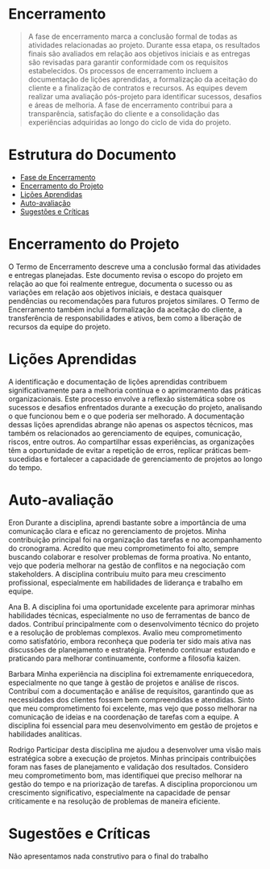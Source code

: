 # Encerramento

> A fase de encerramento marca a conclusão formal de todas as atividades relacionadas ao projeto. 
> Durante essa etapa, os resultados finais são avaliados em relação aos objetivos iniciais e as entregas são revisadas para garantir conformidade com os requisitos estabelecidos. 
> Os processos de encerramento incluem a documentação de lições aprendidas, a formalização da aceitação do cliente e a finalização de contratos e recursos. 
> As equipes devem realizar uma avaliação pós-projeto para identificar sucessos, desafios e áreas de melhoria. 
> A fase de encerramento contribui para a transparência, satisfação do cliente e a consolidação das experiências adquiridas ao longo do ciclo de vida do projeto.

# Estrutura do Documento

- [Fase de Encerramento](#encerramento)
- [Encerramento do Projeto](#encerramento-do-projeto)
- [Lições Aprendidas](#lições-aprendidas)
- [Auto-avaliação](#auto)
- [Sugestões e Críticas](#sugestões-e-críticas)

# Encerramento do Projeto
O Termo de Encerramento descreve uma a conclusão formal das atividades e entregas planejadas. Este documento revisa o escopo do projeto em relação ao que foi realmente entregue, documenta o sucesso ou as variações em relação aos objetivos iniciais, e destaca quaisquer pendências ou recomendações para futuros projetos similares. O Termo de Encerramento também inclui a formalização da aceitação do cliente, a transferência de responsabilidades e ativos, bem como a liberação de recursos da equipe do projeto.

# Lições Aprendidas
A identificação e documentação de lições aprendidas contribuem significativamente para a melhoria contínua e o aprimoramento das práticas organizacionais. Este processo envolve a reflexão sistemática sobre os sucessos e desafios enfrentados durante a execução do projeto, analisando o que funcionou bem e o que poderia ser melhorado. A documentação dessas lições aprendidas abrange não apenas os aspectos técnicos, mas também os relacionados ao gerenciamento de equipes, comunicação, riscos, entre outros. Ao compartilhar essas experiências, as organizações têm a oportunidade de evitar a repetição de erros, replicar práticas bem-sucedidas e fortalecer a capacidade de gerenciamento de projetos ao longo do tempo.

# Auto-avaliação
Eron
Durante a disciplina, aprendi bastante sobre a importância de uma comunicação clara e eficaz no gerenciamento de projetos. Minha contribuição principal foi na organização das tarefas e no acompanhamento do cronograma. Acredito que meu comprometimento foi alto, sempre buscando colaborar e resolver problemas de forma proativa. No entanto, vejo que poderia melhorar na gestão de conflitos e na negociação com stakeholders. A disciplina contribuiu muito para meu crescimento profissional, especialmente em habilidades de liderança e trabalho em equipe.

Ana B.
A disciplina foi uma oportunidade excelente para aprimorar minhas habilidades técnicas, especialmente no uso de ferramentas de banco de dados. Contribuí principalmente com o desenvolvimento técnico do projeto e a resolução de problemas complexos. Avalio meu comprometimento como satisfatório, embora reconheça que poderia ter sido mais ativa nas discussões de planejamento e estratégia. Pretendo continuar estudando e praticando para melhorar continuamente, conforme a filosofia kaizen.

Barbara
Minha experiência na disciplina foi extremamente enriquecedora, especialmente no que tange à gestão de projetos e análise de riscos. Contribuí com a documentação e análise de requisitos, garantindo que as necessidades dos clientes fossem bem compreendidas e atendidas. Sinto que meu comprometimento foi excelente, mas vejo que posso melhorar na comunicação de ideias e na coordenação de tarefas com a equipe. A disciplina foi essencial para meu desenvolvimento em gestão de projetos e habilidades analíticas.

Rodrigo
Participar desta disciplina me ajudou a desenvolver uma visão mais estratégica sobre a execução de projetos. Minhas principais contribuições foram nas fases de planejamento e validação dos resultados. Considero meu comprometimento bom, mas identifiquei que preciso melhorar na gestão do tempo e na priorização de tarefas. A disciplina proporcionou um crescimento significativo, especialmente na capacidade de pensar criticamente e na resolução de problemas de maneira eficiente.

# Sugestões e Críticas
Não apresentamos nada construtivo para o final do trabalho 
